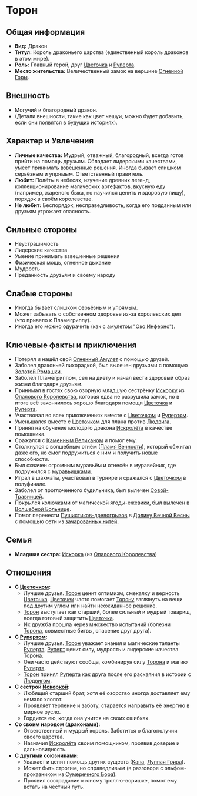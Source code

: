 # Торон

## Общая информация

- **Вид:** Дракон
- **Титул:** Король драконьего царства (единственный король драконов в этом мире).
- **Роль:** Главный герой, друг [Цветочка](cvetochek.md) и [Руперта](rupert.md).
- **Место жительства:** Величественный замок на вершине [Огненной Горы](../../places/ognennaya_gora_zamok_torona.md).

## Внешность

- Могучий и благородный дракон.
- (Детали внешности, такие как цвет чешуи, можно будет добавить, если они появятся в будущих историях).

## Характер и Увлечения

- **Личные качества:** Мудрый, отважный, благородный, всегда готов прийти на помощь друзьям. Обладает лидерскими качествами, умеет принимать взвешенные решения. Иногда бывает слишком серьёзным и упрямым. Ответственный правитель.
- **Любит:** Полёты в небесах, изучение древних легенд, коллекционирование магических артефактов, вкусную еду (например, жареного быка, но научился ценить и здоровую пищу), порядок в своём королевстве.
- **Не любит:** Беспорядок, несправедливость, когда его подданным или друзьям угрожает опасность.

## Сильные стороны

- Неустрашимость
- Лидерские качества
- Умение принимать взвешенные решения
- Физическая мощь, огненное дыхание
- Мудрость
- Преданность друзьям и своему народу

## Слабые стороны

- Иногда бывает слишком серьёзным и упрямым.
- Может забывать о собственном здоровье из-за королевских дел (что привело к Пламегриппу).
- Иногда его можно одурачить (как с [амулетом "Око Инферно"](../../artifacts_and_magic/notable_artifacts.md#амулет-око-инферно)).

## Ключевые факты и приключения

- Потерял и нашёл свой [Огненный Амулет](../../artifacts_and_magic/notable_artifacts.md#огненный-амулет-торона) с помощью друзей.
- Заболел драконьей лихорадкой, был вылечен друзьями с помощью [Золотой Ромашки](../../artifacts_and_magic/notable_artifacts.md#золотая-ромашка).
- Заболел Пламегриппом, сел на диету и начал вести здоровый образ жизни благодаря друзьям.
- Принимал в гостях свою озорную младшую сестрёнку [Искорку](../relatives/iskorka_sestra_torona.md) из [Опалового Королевства](../../places/opolovoe_korolevstvo.md), которая едва не разрушила замок, но в итоге всё закончилось хорошо благодаря помощи [Цветочка](cvetochek.md) и [Руперта](rupert.md).
- Участвовал во всех приключениях вместе с [Цветочком](cvetochek.md) и [Рупертом](rupert.md).
- Уменьшался вместе с [Цветочком](cvetochek.md) для плана против [Людвига](../villains/ludvig.md).
- Принял на обучение молодого дракона [Искролёта](../friends_allies/iskrolyot_drakon.md) в качестве помощника.
- Сражался с [Каменным Великаном](../friends_allies/kamenniy_velikan.md) и помог ему.
- Столкнулся с волшебным огнём ([Пламя Вечности](../friends_allies/plamya_vechnosti.md)), который обжигал даже его, но смог подружиться с ним и получить новые способности.
- Был схвачен огромным муравьём и отнесён в муравейник, где подружился с [муравьишками](../friends_allies/muravi_velikany.md).
- Играл в шахматы, участвовал в турнире и сражался с [Цветочком](cvetochek.md) в полуфинале.
- Заболел от проглоченного будильника, был вылечен [Совой-Травницей](../friends_allies/sova_travnitsa.md).
- Покрылся колючками от магической ягоды-ежевики, был вылечен в [Волшебной Больнице](../../places/volshebnaya_bolnitsa.md).
- Помог перенести [Пушистиков-древогрызов](../friends_allies/pushistiki_drevogryzy.md) в [Долину Вечной Весны](../../places/dolina_vechnoy_vesny.md) с помощью сети из [зачарованных нитей](../../artifacts_and_magic/notable_artifacts.md#зачарованные-нити-для-сети).

## Семья

- **Младшая сестра:** [Искорка](../relatives/iskorka_sestra_torona.md) (из [Опалового Королевства](../../places/opolovoe_korolevstvo.md))

## Отношения

- **С [Цветочком](cvetochek.md):**
  - Лучшие друзья. [Торон](toron.md) ценит оптимизм, смекалку и верность [Цветочка](cvetochek.md). [Цветочек](cvetochek.md) часто помогает [Торону](toron.md) взглянуть на вещи под другим углом или найти неожиданное решение.
  - [Торон](toron.md) выступает как старший, более сильный и мудрый товарищ, всегда готовый защитить [Цветочка](cvetochek.md).
  - Их дружба прошла через множество испытаний (болезни [Торона](toron.md), совместные битвы, спасение друг друга).
- **С [Рупертом](rupert.md):**
  - Лучшие друзья. [Торон](toron.md) уважает знания и магические таланты [Руперта](rupert.md). [Руперт](rupert.md) ценит силу, мудрость и лидерские качества [Торона](toron.md).
  - Они часто действуют сообща, комбинируя силу [Торона](toron.md) и магию [Руперта](rupert.md).
  - [Торон](toron.md) принял [Руперта](rupert.md) как друга после его раскаяния в истории с [Людвигом](../villains/ludvig.md).
- **С сестрой [Искоркой](../relatives/iskorka_sestra_torona.md):**
  - Любящий старший брат, хотя её озорство иногда доставляет ему немало хлопот.
  - Проявляет терпение и заботу, старается направить её энергию в мирное русло.
  - Гордится ею, когда она учится на своих ошибках.
- **Со своим народом (драконами):**
  - Ответственный и мудрый король. Заботится о благополучии своего царства.
  - Назначил [Искролёта](../friends_allies/iskrolyot_drakon.md) своим помощником, проявив доверие и дальновидность.
- **С другими союзниками:**
  - Уважает и ценит помощь других существ ([Капа](../friends_allies/mudraya_kapa_kapibara.md), [Лунная Грива](../friends_allies/lunnaya_griva_edinorog.md)).
  - Может быть строгим, но справедливым (в разговоре с эльфом-проказником из [Сумеречного Бора](../../places/sumerechniy_bor_gorod.md)).
  - Проявил сострадание к юному троллю-воришке, помог ему встать на честный путь.
